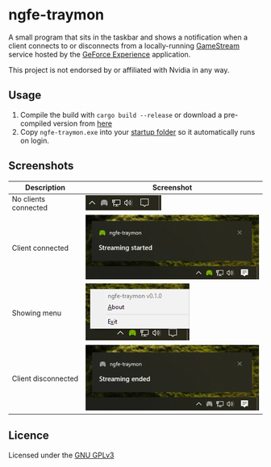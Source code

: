 ngfe-traymon
============

A small program that sits in the taskbar and shows a notification when a client connects to or
disconnects from a locally-running [GameStream][] service hosted by the [GeForce Experience][]
application.

This project is not endorsed by or affiliated with Nvidia in any way.

Usage
-----
1. Compile the build with `cargo build --release` or download a pre-compiled version from [here][releases]
2. Copy `ngfe-traymon.exe` into your [startup folder][] so it automatically runs on login.

Screenshots
-----------
| Description          | Screenshot                                      |
| -------------------- | ----------------------------------------------- |
| No clients connected | ![Inactive](./screenshots/inactive.png)         |
| Client connected     | ![Streaming started](./screenshots/started.png) |
| Showing menu         | ![Showing menu](./screenshots/active-menu.png)  |
| Client disconnected  | ![Streaming ended](./screenshots/ended.png)     |

Licence
-------
Licensed under the [GNU GPLv3][]


 [GameStream]: https://www.nvidia.com/en-us/shield/support/shield-tv/gamestream/
 [GeForce Experience]: https://www.nvidia.com/en-us/geforce/geforce-experience/
 [GNU GPLv3]: https://www.gnu.org/licenses/gpl-3.0.en.html
 [releases]: https://github.com/pR0Ps/ngfe-traymon/releases/
 [startup folder]: https://support.microsoft.com/en-us/windows/add-an-app-to-run-automatically-at-startup-in-windows-10-150da165-dcd9-7230-517b-cf3c295d89dd